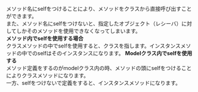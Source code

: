 メソッド名にselfをつけることにより、メソッドをクラスから直接呼び出すことができます。  
また、メソッド名にselfをつけないと、指定したオブジェクト（レシーバ）に対してしかそのメソッドを使用できなくなってしまいます。  
**メソッド内でselfを使用する場合**  
クラスメソッドの中でselfを使用すると、クラスを指します。インスタンスメソッドの中でのselfはそのインスタンスになります。
**Modelクラス内でselfを使用する**  
メソッド定義をするのがmodelクラス内の時、メソッドの頭にselfをつけることによりクラスメソッドになります。  
一方、selfをつけないで定義をすると、インスタンスメソッドになります。
